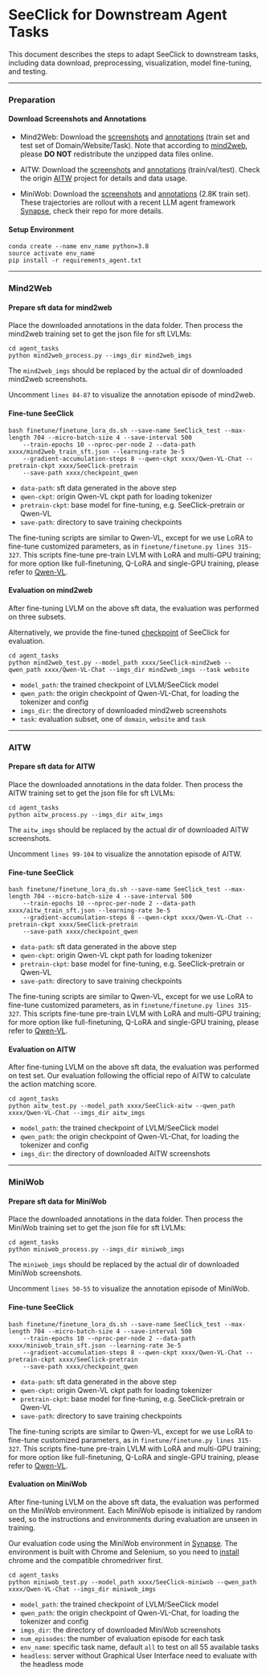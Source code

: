 # SeeClick for Downstream Agent Tasks
This document describes the steps to adapt SeeClick to downstream tasks, 
including data download, preprocessing, visualization, model fine-tuning, and testing.

***
### Preparation
#### Download Screenshots and Annotations
* Mind2Web: Download the [screenshots](https://box.nju.edu.cn/f/33e203d170ab48b0b922/) and [annotations](https://box.nju.edu.cn/f/e30b861fa7604668821b/) (train set and test set of Domain/Website/Task). 
Note that according to [mind2web](https://github.com/OSU-NLP-Group/Mind2Web), please **DO NOT** redistribute the unzipped data files online.

* AITW: Download the [screenshots](https://box.nju.edu.cn/f/96ba5115bae24eaaa44e/) and [annotations](https://box.nju.edu.cn/f/1245c74fc09b4565a235/) (train/val/test).
Check the origin [AITW](https://github.com/google-research/google-research/tree/master/android_in_the_wild) project for details and data usage.

* MiniWob: Download the [screenshots](https://box.nju.edu.cn/f/ac0299ede1e44a93ac77/) and [annotations](https://box.nju.edu.cn/f/a84bb9e350e44adf8344/) (2.8K train set).
These trajectories are rollout with a recent LLM agent framework [Synapse](https://github.com/ltzheng/Synapse), check their repo for more details.

#### Setup Environment
```
conda create --name env_name python=3.8
source activate env_name
pip install -r requirements_agent.txt
```

***
### Mind2Web
#### Prepare sft data for mind2web

Place the downloaded annotations in the data folder. Then process the mind2web training set to get the json file for sft LVLMs:
```
cd agent_tasks
python mind2web_process.py --imgs_dir mind2web_imgs
```
The `mind2web_imgs` should be replaced by the actual dir of downloaded mind2web screenshots.

Uncomment `lines 84-87` to visualize the annotation episode of mind2web.

#### Fine-tune SeeClick
```
bash finetune/finetune_lora_ds.sh --save-name SeeClick_test --max-length 704 --micro-batch-size 4 --save-interval 500 
    --train-epochs 10 --nproc-per-node 2 --data-path xxxx/mind2web_train_sft.json --learning-rate 3e-5 
    --gradient-accumulation-steps 8 --qwen-ckpt xxxx/Qwen-VL-Chat --pretrain-ckpt xxxx/SeeClick-pretrain
    --save-path xxxx/checkpoint_qwen
```
* `data-path`: sft data generated in the above step
* `qwen-ckpt`: origin Qwen-VL ckpt path for loading tokenizer
* `pretrain-ckpt`: base model for fine-tuning, e.g. SeeClick-pretrain or Qwen-VL
* `save-path`: directory to save training checkpoints

The fine-tuning scripts are similar to Qwen-VL, except for we use LoRA to fine-tune customized parameters, as in `finetune/finetune.py lines 315-327`.
This scripts fine-tune pre-train LVLM with LoRA and multi-GPU training; for more option like full-finetuning, Q-LoRA and single-GPU training, please refer to [Qwen-VL](https://github.com/QwenLM/Qwen-VL/tree/master?tab=readme-ov-file#finetuning).

#### Evaluation on mind2web
After fine-tuning LVLM on the above sft data, the evaluation was performed on three subsets.

Alternatively, we provide the fine-tuned [checkpoint](https://huggingface.co/cckevinn/SeeClick-mind2web) of SeeClick for evaluation.
```
cd agent_tasks
python mind2web_test.py --model_path xxxx/SeeClick-mind2web --qwen_path xxxx/Qwen-VL-Chat --imgs_dir mind2web_imgs --task website
```
* `model_path`: the trained checkpoint of LVLM/SeeClick model
* `qwen_path`: the origin checkpoint of Qwen-VL-Chat, for loading the tokenizer and config
* `imgs_dir`: the directory of downloaded mind2web screenshots
* `task`: evaluation subset, one of `domain`, `website` and `task`

***
### AITW
#### Prepare sft data for AITW

Place the downloaded annotations in the data folder. Then process the AITW training set to get the json file for sft LVLMs:
```
cd agent_tasks
python aitw_process.py --imgs_dir aitw_imgs
```
The `aitw_imgs` should be replaced by the actual dir of downloaded AITW screenshots.

Uncomment `lines 99-104` to visualize the annotation episode of AITW.

#### Fine-tune SeeClick
```
bash finetune/finetune_lora_ds.sh --save-name SeeClick_test --max-length 704 --micro-batch-size 4 --save-interval 500 
    --train-epochs 10 --nproc-per-node 2 --data-path xxxx/aitw_train_sft.json --learning-rate 3e-5 
    --gradient-accumulation-steps 8 --qwen-ckpt xxxx/Qwen-VL-Chat --pretrain-ckpt xxxx/SeeClick-pretrain
    --save-path xxxx/checkpoint_qwen
```
* `data-path`: sft data generated in the above step
* `qwen-ckpt`: origin Qwen-VL ckpt path for loading tokenizer
* `pretrain-ckpt`: base model for fine-tuning, e.g. SeeClick-pretrain or Qwen-VL
* `save-path`: directory to save training checkpoints

The fine-tuning scripts are similar to Qwen-VL, except for we use LoRA to fine-tune customized parameters, as in `finetune/finetune.py lines 315-327`.
This scripts fine-tune pre-train LVLM with LoRA and multi-GPU training; for more option like full-finetuning, Q-LoRA and single-GPU training, please refer to [Qwen-VL](https://github.com/QwenLM/Qwen-VL/tree/master?tab=readme-ov-file#finetuning).

#### Evaluation on AITW
After fine-tuning LVLM on the above sft data, the evaluation was performed on test set.
Our evaluation following the official repo of AITW to calculate the action matching score.
```
cd agent_tasks
python aitw_test.py --model_path xxxx/SeeClick-aitw --qwen_path xxxx/Qwen-VL-Chat --imgs_dir aitw_imgs
```
* `model_path`: the trained checkpoint of LVLM/SeeClick model
* `qwen_path`: the origin checkpoint of Qwen-VL-Chat, for loading the tokenizer and config
* `imgs_dir`: the directory of downloaded AITW screenshots

***
### MiniWob
#### Prepare sft data for MiniWob

Place the downloaded annotations in the data folder. Then process the MiniWob training set to get the json file for sft LVLMs:
```
cd agent_tasks
python miniwob_process.py --imgs_dir miniwob_imgs
```
The `miniwob_imgs` should be replaced by the actual dir of downloaded MiniWob screenshots.

Uncomment `lines 50-55` to visualize the annotation episode of MiniWob.

#### Fine-tune SeeClick
```
bash finetune/finetune_lora_ds.sh --save-name SeeClick_test --max-length 704 --micro-batch-size 4 --save-interval 500 
    --train-epochs 10 --nproc-per-node 2 --data-path xxxx/miniwob_train_sft.json --learning-rate 3e-5 
    --gradient-accumulation-steps 8 --qwen-ckpt xxxx/Qwen-VL-Chat --pretrain-ckpt xxxx/SeeClick-pretrain
    --save-path xxxx/checkpoint_qwen
```
* `data-path`: sft data generated in the above step
* `qwen-ckpt`: origin Qwen-VL ckpt path for loading tokenizer
* `pretrain-ckpt`: base model for fine-tuning, e.g. SeeClick-pretrain or Qwen-VL
* `save-path`: directory to save training checkpoints

The fine-tuning scripts are similar to Qwen-VL, except for we use LoRA to fine-tune customized parameters, as in `finetune/finetune.py lines 315-327`.
This scripts fine-tune pre-train LVLM with LoRA and multi-GPU training; for more option like full-finetuning, Q-LoRA and single-GPU training, please refer to [Qwen-VL](https://github.com/QwenLM/Qwen-VL/tree/master?tab=readme-ov-file#finetuning).

#### Evaluation on MiniWob
After fine-tuning LVLM on the above sft data, the evaluation was performed on the MiniWob environment. Each MiniWob episode is initialized by random seed,
so the instructions and environments during evaluation are unseen in training.

Our evaluation code using the MiniWob environment in [Synapse](https://github.com/ltzheng/Synapse). The environment is built with Chrome and Selenium, so you need to [install](https://googlechromelabs.github.io/chrome-for-testing/) chrome and the compatible chromedriver first. 
```
cd agent_tasks
python miniwob_test.py --model_path xxxx/SeeClick-miniwob --qwen_path xxxx/Qwen-VL-Chat --imgs_dir miniwob_imgs
```
* `model_path`: the trained checkpoint of LVLM/SeeClick model
* `qwen_path`: the origin checkpoint of Qwen-VL-Chat, for loading the tokenizer and config
* `imgs_dir`: the directory of downloaded MiniWob screenshots
* `num_episodes`: the number of evaluation episode for each task
* `env_name`: specific task name, default `all` to test on all 55 available tasks
* `headless`: server without Graphical User Interface need to evaluate with the headless mode